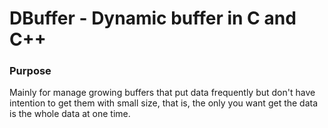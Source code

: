 # DBuffer - Dynamic buffer in C and C++

### Purpose
Mainly for manage growing buffers that put data frequently but don't have
intention to get them with small size, that is, the only you want get the
data is the whole data at one time.

